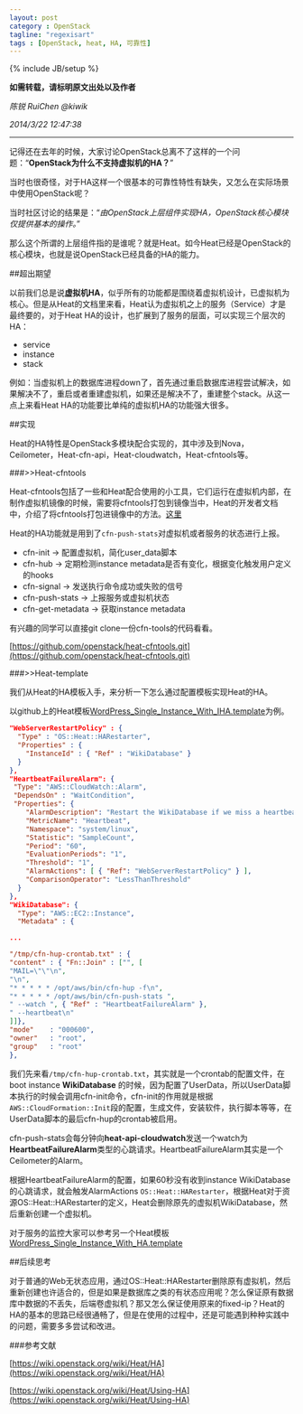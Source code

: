 ```yaml
---
layout: post
category : OpenStack
tagline: "regexisart"
tags : [OpenStack, heat, HA, 可靠性]
---
```

{% include JB/setup %}

**如需转载，请标明原文出处以及作者**

*陈锐 RuiChen @kiwik*

*2014/3/22 12:47:38*

----------

记得还在去年的时候，大家讨论OpenStack总离不了这样的一个问题：“**OpenStack为什么不支持虚拟机的HA？**”

当时也很奇怪，对于HA这样一个很基本的可靠性特性有缺失，又怎么在实际场景中使用OpenStack呢？

当时社区讨论的结果是：“*由OpenStack上层组件实现HA，OpenStack核心模块仅提供基本的操作。*”

那么这个所谓的上层组件指的是谁呢？就是Heat。如今Heat已经是OpenStack的核心模块，也就是说OpenStack已经具备的HA的能力。

##超出期望

以前我们总是说**虚拟机HA**，似乎所有的功能都是围绕着虚拟机设计，已虚拟机为核心。但是从Heat的文档里来看，Heat认为虚拟机之上的服务（Service）才是最终要的，对于Heat HA的设计，也扩展到了服务的层面，可以实现三个层次的HA：

- service
- instance
- stack

例如：当虚拟机上的数据库进程down了，首先通过重启数据库进程尝试解决，如果解决不了，重启或者重建虚拟机，如果还是解决不了，重建整个stack。从这一点上来看Heat HA的功能要比单纯的虚拟机HA的功能强大很多。

##实现

Heat的HA特性是OpenStack多模块配合实现的，其中涉及到Nova，Ceilometer，Heat-cfn-api，Heat-cloudwatch，Heat-cfntools等。

###>>Heat-cfntools

Heat-cfntools包括了一些和Heat配合使用的小工具，它们运行在虚拟机内部，在制作虚拟机镜像的时候，需要将cfntools打包到镜像当中，Heat的开发者文档中，介绍了将cfntools打包进镜像中的方法。[这里](http://docs.openstack.org/developer/heat/getting_started/jeos_building.html)

Heat的HA功能就是用到了`cfn-push-stats`对虚拟机或者服务的状态进行上报。

- cfn-init -> 配置虚拟机，简化user_data脚本
- cfn-hub -> 定期检测instance metadata是否有变化，根据变化触发用户定义的hooks
- cfn-signal -> 发送执行命令成功或失败的信号
- cfn-push-stats -> 上报服务或虚拟机状态
- cfn-get-metadata -> 获取instance metadata

有兴趣的同学可以直接git clone一份cfn-tools的代码看看。

[https://github.com/openstack/heat-cfntools.git](https://github.com/openstack/heat-cfntools.git)

###>>Heat-template

我们从Heat的HA模板入手，来分析一下怎么通过配置模板实现Heat的HA。

以github上的Heat模板[WordPress\_Single\_Instance\_With\_IHA.template](https://github.com/openstack/heat-templates/blob/master/cfn/F17/WordPress_Single_Instance_With_IHA.template)为例。

```json
"WebServerRestartPolicy" : {
  "Type" : "OS::Heat::HARestarter",
  "Properties" : {
    "InstanceId" : { "Ref" : "WikiDatabase" }
  }
},
"HeartbeatFailureAlarm": {
 "Type": "AWS::CloudWatch::Alarm",
 "DependsOn" : "WaitCondition",
 "Properties": {
    "AlarmDescription": "Restart the WikiDatabase if we miss a heartbeat",
    "MetricName": "Heartbeat",
    "Namespace": "system/linux",
    "Statistic": "SampleCount",
    "Period": "60",
    "EvaluationPeriods": "1",
    "Threshold": "1",
    "AlarmActions": [ { "Ref": "WebServerRestartPolicy" } ],
    "ComparisonOperator": "LessThanThreshold"
  }
},
"WikiDatabase": {
  "Type": "AWS::EC2::Instance",
  "Metadata" : {

...

"/tmp/cfn-hup-crontab.txt" : {
"content" : { "Fn::Join" : ["", [
"MAIL=\"\"\n",
"\n",
"* * * * * /opt/aws/bin/cfn-hup -f\n",
"* * * * * /opt/aws/bin/cfn-push-stats ",
" --watch ", { "Ref" : "HeartbeatFailureAlarm" },
" --heartbeat\n"
]]},
"mode"    : "000600",
"owner"   : "root",
"group"   : "root"
},
```

我们先来看`/tmp/cfn-hup-crontab.txt`，其实就是一个crontab的配置文件，在boot instance **WikiDatabase** 的时候，因为配置了UserData，所以UserData脚本执行的时候会调用cfn-init命令，cfn-init的作用就是根据`AWS::CloudFormation::Init`段的配置，生成文件，安装软件，执行脚本等等，在UserData脚本的最后cfn-hup的crontab被启用。

cfn-push-stats会每分钟向**heat-api-cloudwatch**发送一个watch为**HeartbeatFailureAlarm**类型的心跳请求。HeartbeatFailureAlarm其实是一个Ceilometer的Alarm。

根据HeartbeatFailureAlarm的配置，如果60秒没有收到instance WikiDatabase的心跳请求，就会触发AlarmActions  `OS::Heat::HARestarter`，根据Heat对于资源OS::Heat::HARestarter的定义，Heat会删除原先的虚拟机WikiDatabase，然后重新创建一个虚拟机。

对于服务的监控大家可以参考另一个Heat模板[WordPress\_Single\_Instance\_With\_HA.template](https://github.com/openstack/heat-templates/blob/master/cfn/F17/WordPress_Single_Instance_With_HA.template)

##后续思考

对于普通的Web无状态应用，通过OS::Heat::HARestarter删除原有虚拟机，然后重新创建也许适合的，但是如果是数据库之类的有状态应用呢？怎么保证原有数据库中数据的不丢失，后端卷虚拟机？那又怎么保证使用原来的fixed-ip？Heat的HA的基本的思路已经很通畅了，但是在使用的过程中，还是可能遇到种种实践中的问题，需要多多尝试和改进。

###参考文献

[https://wiki.openstack.org/wiki/Heat/HA](https://wiki.openstack.org/wiki/Heat/HA)

[https://wiki.openstack.org/wiki/Heat/Using-HA](https://wiki.openstack.org/wiki/Heat/Using-HA)